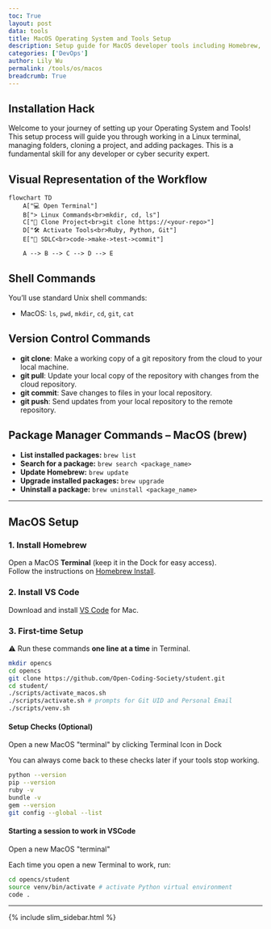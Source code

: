 ```yaml
---
toc: True
layout: post
data: tools
title: MacOS Operating System and Tools Setup
description: Setup guide for MacOS developer tools including Homebrew, Python, and more.
categories: ['DevOps']
author: Lily Wu
permalink: /tools/os/macos
breadcrumb: True 
---
```


## Installation Hack

Welcome to your journey of setting up your Operating System and Tools! This setup process will guide you through working in a Linux terminal, managing folders, cloning a project, and adding packages. This is a fundamental skill for any developer or cyber security expert.

## Visual Representation of the Workflow

```mermaid
flowchart TD
    A["💻 Open Terminal"] 
    B["> Linux Commands<br>mkdir, cd, ls"]
    C["📁 Clone Project<br>git clone https://<your-repo>"]
    D["🛠️ Activate Tools<br>Ruby, Python, Git"]
    E["🔄 SDLC<br>code->make->test->commit"]

    A --> B --> C --> D --> E
```

## Shell Commands

You’ll use standard Unix shell commands:

- MacOS: `ls`, `pwd`, `mkdir`, `cd`, `git`, `cat`

## Version Control Commands

- **git clone**: Make a working copy of a git repository from the cloud to your local machine.
- **git pull**: Update your local copy of the repository with changes from the cloud repository.
- **git commit**: Save changes to files in your local repository.
- **git push**: Send updates from your local repository to the remote repository.

## Package Manager Commands – MacOS (brew)

- **List installed packages:** `brew list`
- **Search for a package:** `brew search <package_name>`
- **Update Homebrew:** `brew update`
- **Upgrade installed packages:** `brew upgrade`
- **Uninstall a package:** `brew uninstall <package_name>`

---

## MacOS Setup

### 1. Install Homebrew

Open a MacOS **Terminal** (keep it in the Dock for easy access).  
Follow the instructions on [Homebrew Install](https://brew.sh/).  

### 2. Install VS Code

Download and install [VS Code](https://code.visualstudio.com/download) for Mac.  

### 3. First-time Setup

⚠️ Run these commands **one line at a time** in Terminal.

```bash
mkdir opencs
cd opencs
git clone https://github.com/Open-Coding-Society/student.git
cd student/
./scripts/activate_macos.sh
./scripts/activate.sh # prompts for Git UID and Personal Email
./scripts/venv.sh
```

#### Setup Checks (Optional)

Open a new MacOS "terminal" by clicking Terminal Icon in Dock

You can always come back to these checks later if your tools stop working.

```bash
python --version
pip --version
ruby -v
bundle -v
gem --version
git config --global --list
```

#### Starting a session to work in VSCode

Open a new MacOS "terminal"

Each time you open a new Terminal to work, run:

```bash
cd opencs/student
source venv/bin/activate # activate Python virtual environment
code .
```

---

{% include slim_sidebar.html %}
